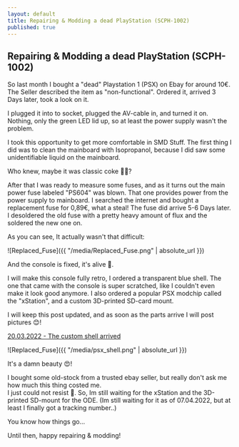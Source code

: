 ```yaml
---
layout: default
title: Repairing & Modding a dead PlayStation (SCPH-1002)
published: true
---
```

## Repairing & Modding a dead PlayStation (SCPH-1002)


So last month I bought a "dead" Playstation 1 (PSX) on Ebay for around 10€. The Seller described the item as "non-functional". Ordered it, arrived 3 Days later, took a look on it.

I plugged it into to socket, plugged the AV-cable in, and turned it on.
Nothing, only the green LED lid up, so at least the power supply wasn't the problem.

I took this opportunity to get more comfortable in SMD Stuff. The first thing I did was to clean the mainboard with Isopropanol, because I did saw some unidentifiable liquid on the mainboard.

Who knew, maybe it was classic coke 🤷‍♂️?

After that I was ready to measure some fuses, and as it turns out the main power fuse labeled "PS604" was blown. That one provides power from the power supply to mainboard. I searched the internet and bought a replacement fuse for 0,89€, what a steal! The fuse did arrive 5-6 Days later. I desoldered the old fuse with a pretty heavy amount of flux and the soldered the new one on. 

As you can see, It actually wasn't that difficult:

![Replaced_Fuse]({{ "/media/Replaced_Fuse.png" | absolute_url }})

And the console is fixed, it's alive 🤖.

I will make this console fully retro, I ordered a transparent blue shell. The one that came with the console is super scratched, like I couldn't even make it look good anymore. I also ordered a popular PSX modchip called the "xStation", and a custom 3D-printed SD-card mount.

I will keep this post updated, and as soon as the parts arrive I will post pictures 😊!

<u>20.03.2022 - The custom shell arrived </u>

![Replaced_Fuse]({{ "/media/psx_shell.png" | absolute_url }})

It's a damn beauty 😍!

I bought some old-stock from a trusted ebay seller, but really don't ask me how much this thing costed me.  
I just could not resist 😬.
So, Im still waiting for the xStation and the 3D-printed SD-mount for the ODE. (Im still waiting for it as of 07.04.2022, but at least I finally got a tracking number..) 

You know how things go...

Until then, happy repairing & modding!